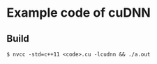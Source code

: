 Example code of cuDNN
=====================

Build
-----

    $ nvcc -std=c++11 <code>.cu -lcudnn && ./a.out
